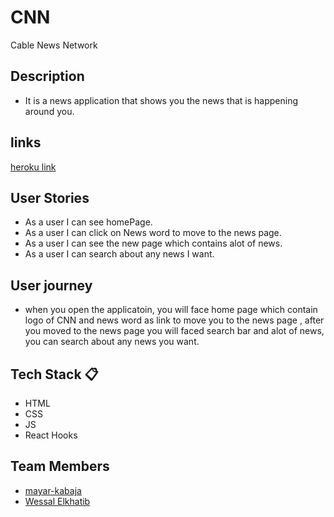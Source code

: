 # CNN
Cable News Network 

## Description
- It is a news application that shows you the news that is happening around you.

## links
[heroku link](https://cnn-react.herokuapp.com/)


## User Stories 

- As a user I can see homePage.
- As a user I can click on News word to move to the news page.
- As a user I can see the new page which contains alot of news.
- As a user I can search about any news I want. 


## User journey  

- when you open the applicatoin, you will face home page which contain logo of CNN and
  news word as link to move you to the news page , after you moved to the news page you will faced search bar and alot of news, you can search about any news you want.    



## Tech Stack :clipboard: 
- HTML
- CSS
- JS
- React Hooks 

## Team Members  
- [mayar-kabaja](https://github.com/mayar-kabaja)
- [Wessal Elkhatib](https://github.com/WessalJawad95)

